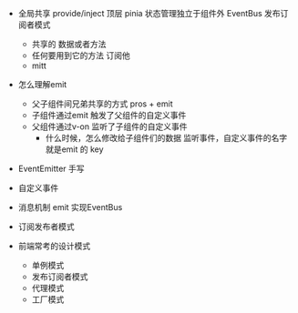 - 全局共享
  provide/inject  顶层
  pinia 状态管理独立于组件外
  EventBus 发布订阅者模式
  - 共享的 数据或者方法
  - 任何要用到它的方法 订阅他
  - mitt  

- 怎么理解emit
    - 父子组件间兄弟共享的方式 pros + emit
    - 子组件通过emit 触发了父组件的自定义事件
    - 父组件通过v-on 监听了子组件的自定义事件
      - 什么时候，怎么修改给子组件们的数据
        监听事件，自定义事件的名字 就是emit 的 key
- EventEmitter 手写
 - 自定义事件
 - 消息机制 emit 实现EventBus
 - 订阅发布者模式


 - 前端常考的设计模式
    - 单例模式
    - 发布订阅者模式
    - 代理模式
    - 工厂模式
    
        
  